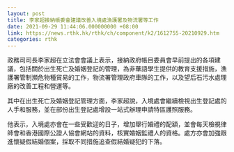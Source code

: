 ```yaml
---
layout: post
title: 李家超接納帳委會建議改善入境處漁護署及物流署等工作
date: 2021-09-29 11:44:06.000000000 +08:00
link: https://news.rthk.hk/rthk/ch/component/k2/1612755-20210929.htm
categories: rthk
---
```


政務司司長李家超在立法會會議上表示，接納政府帳目委員會早前提出的各項建議，包括關於出生死亡及婚姻登記的管理，為非華語學生提供的教育支援措施，漁護署管制瀕危物種貿易的工作，物流署管理政府車隊的工作，以及望后石污水處理廠的改善工程和營運等。

其中在出生死亡及婚姻登記管理方面，李家超說，入境處會繼續檢視出生登記處的人手和服務，並在部份出生登記處增設一站式辦理申請特區護照服務。

他表示，入境處亦會在一些受歡迎的日子，增加舉行婚禮的配額，並會每天檢視律師會和香港國際公證人協會網站的資料，核實婚姻監禮人的資格。處方亦會加強跟進懷疑假結婚個案，採取不同措施追查假結婚疑犯的下落。
